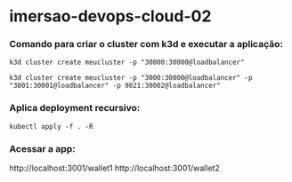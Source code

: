 # imersao-devops-cloud-02

### Comando para criar o cluster com k3d e executar a aplicação:
```k3d cluster create meucluster -p "30000:30000@loadbalancer"```

```k3d cluster create meucluster -p "3000:30000@loadbalancer" -p "3001:30001@loadbalancer" -p 9021:30002@loadbalancer"```

### Aplica deployment recursivo:
```kubectl apply -f . -R``` 

### Acessar a app:
http://localhost:3001/wallet1
http://localhost:3001/wallet2


